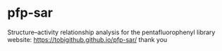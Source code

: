 # pfp-sar
Structure–activity relationship analysis for the pentafluorophenyl library
website: https://tobigithub.github.io/pfp-sar/
thank you

